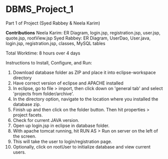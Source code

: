 # DBMS_Project_1
Part 1 of Project (Syed Rabbey &amp; Neela Karim)

**Contributions**
Neela Karim: ER Diagram, login.jsp, registration.jsp, user.jsp, quote.jsp, rootView.jsp
Syed Rabbey: ER Diagram, UserDao, User.java, login.jsp, registration.jsp, classes, MySQL tables

Total Worktime:  8 hours over 4 days

Instructions to Install, Configure, and Run:
1. Download database folder as ZIP and place it into eclipse-workspace directory
2. Have correct version of eclipse and APACHE installed 
3. In eclipse, go to file > import, then click down on 'general tab' and select 'projects from folder/archive'.
4. In the directory option, navigate to the location where you installed the database zip.
5. Finish up and then click on the folder button. Then hit properties > project facets.
6. Check for current JAVA version.
7. Open up login.jsp in eclipse in database folder.
8. With apache tomcat running, hit RUN AS > Run on server on the left of the screen.
9. This will take the user to login/registration page.
10. Optionally, click on rootUser to initialize database and view current users.
